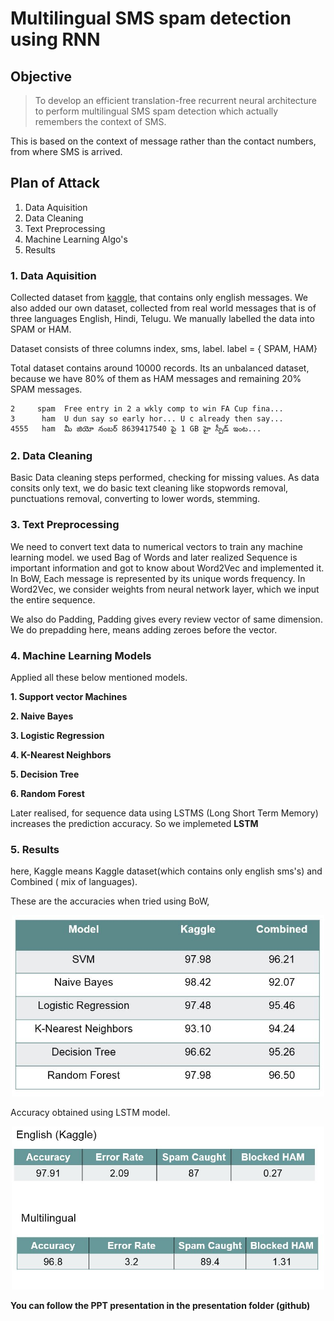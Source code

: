 # Multilingual SMS spam detection using RNN

## Objective
> To develop an efficient translation-free recurrent neural architecture to  perform multilingual SMS spam detection which actually remembers the context of SMS.

This is based on the context of message rather than the contact numbers, from where SMS is arrived.

## Plan of Attack

1. Data Aquisition
2. Data Cleaning
3. Text Preprocessing
4. Machine Learning Algo's
5. Results

### 1. Data Aquisition

Collected dataset from [kaggle](https://www.kaggle.com/uciml/sms-spam-collection-dataset), that contains only english messages.
We also added our own dataset, collected from real world messages that is of three languages English, Hindi, Telugu. We manually labelled the data into SPAM or HAM.

Dataset consists of three columns index, sms, label. label = { SPAM, HAM}

Total dataset contains around 10000 records. Its an unbalanced dataset, because we have 80% of them as HAM messages and remaining 20% SPAM messages.

```
2     spam  Free entry in 2 a wkly comp to win FA Cup fina...
3      ham  U dun say so early hor... U c already then say...
4555   ham  మీ జియో నంబర్ 8639417540 పై 1 GB హై స్పీడ్ ఇంట...
```

### 2. Data Cleaning

Basic Data cleaning steps performed, checking for missing values. As data consits only text, we do basic text cleaning like stopwords removal, punctuations removal, converting to lower words, stemming.

### 3. Text Preprocessing

We need to convert text data to numerical vectors to train any machine learning model. we used Bag of Words and later realized Sequence is important information and got to know about Word2Vec and implemented it.
In BoW, Each message is represented by its unique words frequency.
In Word2Vec, we consider weights from neural network layer, which we input the entire sequence.

We also do Padding, Padding gives every review vector of same dimension. We do prepadding here, means adding zeroes before the vector.

### 4. Machine Learning Models

Applied all these below mentioned models.

**1. Support vector Machines**

**2. Naive Bayes**

**3. Logistic Regression**

**4. K-Nearest Neighbors**

**5. Decision Tree**

**6. Random Forest**

Later realised, for sequence data using LSTMS (Long Short Term Memory) increases the prediction accuracy. So we implemeted **LSTM**


### 5. Results

here, Kaggle means Kaggle dataset(which contains only english sms's) and Combined ( mix of languages).

These are the accuracies when tried using BoW,

<p align="center">
  <img src="Image/Accuracies.JPG" width="500" title="Query Image">
</p>

Accuracy obtained using LSTM model.

<p align="center">
  <img src="Image/lstm_acc.JPG" width="500" title="Query Image">
</p>


**You can follow the PPT presentation in the presentation folder (github)**

